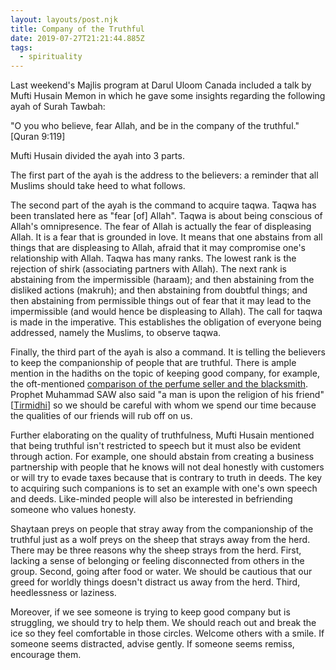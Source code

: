 ```yaml
---
layout: layouts/post.njk
title: Company of the Truthful
date: 2019-07-27T21:21:44.885Z
tags:
  - spirituality
---
```

Last weekend's Majlis program at Darul Uloom Canada included a talk by Mufti Husain Memon in which he gave some insights regarding the following ayah of Surah Tawbah:

"O you who believe, fear Allah, and be in the company of the truthful." \[Quran 9:119\]

Mufti Husain divided the ayah into 3 parts.

The first part of the ayah is the address to the believers: a reminder that all Muslims should take heed to what follows.

The second part of the ayah is the command to acquire taqwa. Taqwa has been translated here as "fear \[of\] Allah". Taqwa is about being conscious of Allah's omnipresence. The fear of Allah is actually the fear of displeasing Allah. It is a fear that is grounded in love. It means that one abstains from all things that are displeasing to Allah, afraid that it may compromise one's relationship with Allah. Taqwa has many ranks. The lowest rank is the rejection of shirk (associating partners with Allah). The next rank is abstaining from the impermissible (haraam); and then abstaining from the disliked actions (makruh); and then abstaining from doubtful things; and then abstaining from permissible things out of fear that it may lead to the impermissible (and would hence be displeasing to Allah). The call for taqwa is made in the imperative. This establishes the obligation of everyone being addressed, namely the Muslims, to observe taqwa.

Finally, the third part of the ayah is also a command. It is telling the believers to keep the companionship of people that are truthful. There is ample mention in the hadiths on the topic of keeping good company, for example, the oft-mentioned [comparison of the perfume seller and the blacksmith](https://sunnah.com/muslim/45/189). Prophet Muhammad SAW also said "a man is upon the religion of his friend" \[[Tirmidhi](https://sunnah.com/urn/676820)\] so we should be careful with whom we spend our time because the qualities of our friends will rub off on us.

Further elaborating on the quality of truthfulness, Mufti Husain mentioned that being truthful isn't restricted to speech but it must also be evident through action. For example, one should abstain from creating a business partnership with people that he knows will not deal honestly with customers or will try to evade taxes because that is contrary to truth in deeds. The key to acquiring such companions is to set an example with one's own speech and deeds. Like-minded people will also be interested in befriending someone who values honesty.

Shaytaan preys on people that stray away from the companionship of the truthful just as a wolf preys on the sheep that strays away from the herd. There may be three reasons why the sheep strays from the herd. First, lacking a sense of belonging or feeling disconnected from others in the group. Second, going after food or water. We should be cautious that our greed for worldly things doesn't distract us away from the herd. Third, heedlessness or laziness.

Moreover, if we see someone is trying to keep good company but is struggling, we should try to help them. We should reach out and break the ice so they feel comfortable in those circles. Welcome others with a smile. If someone seems distracted, advise gently. If someone seems remiss, encourage them.